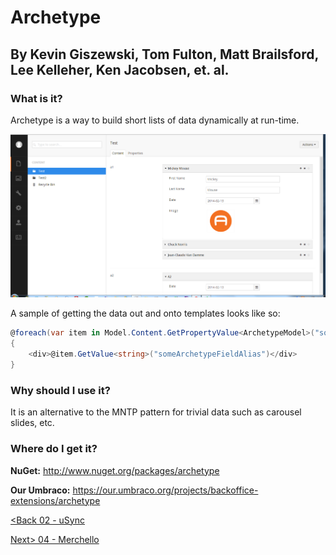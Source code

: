 # Archetype
## By Kevin Giszewski, Tom Fulton, Matt Brailsford, Lee Kelleher, Ken Jacobsen, et. al.

### What is it?
Archetype is a way to build short lists of data dynamically at run-time.

![archetype](assets/archetype.png)

A sample of getting the data out and onto templates looks like so:

```c#
@foreach(var item in Model.Content.GetPropertyValue<ArchetypeModel>("someArchetypePropertyAlias"))
{
    <div>@item.GetValue<string>("someArchetypeFieldAlias")</div>
}
```

### Why should I use it?
It is an alternative to the MNTP pattern for trivial data such as carousel slides, etc.

### Where do I get it?

**NuGet:** http://www.nuget.org/packages/archetype

**Our Umbraco:** https://our.umbraco.org/projects/backoffice-extensions/archetype

[<Back 02 - uSync](02%20-%20uSync.md)

[Next> 04 - Merchello](04%20-%20Merchello.md)
